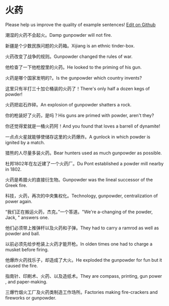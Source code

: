 # 火药

Please help us improve the quality of example sentences! [Edit on Github](https://github.com/jiyushe/jiyu-example-sentence-source/blob/main/chinese/huoyao.md)

<p><span class="chinese">潮湿的火药不会起火。</span><span class="english">Damp gunpowder will not fire.</span></p>

<p><span class="chinese">新疆是个少数民族问题的火药箱。</span><span class="english">Xijiang is an ethnic tinder-box.</span></p>

<p><span class="chinese">火药改变了战争的规则。</span><span class="english">Gunpowder changed the rules of war.</span></p>

<p><span class="chinese">他检查了一下他枪膛里的火药。</span><span class="english">He looked to the priming of his gun.</span></p>

<p><span class="chinese">火药是哪个国家发明的?。</span><span class="english">Is the gunpowder which country invents?</span></p>

<p><span class="chinese">这里只有半打三十加仑桶装的火药了！</span><span class="english">There's only half a dozen kegs of powder!</span></p>

<p><span class="chinese">火药把岩石炸碎。</span><span class="english">An explosion of gunpowder shatters a rock.</span></p>

<p><span class="chinese">你的枪装好了火药，是吗？</span><span class="english">His guns are primed with powder, aren't they?</span></p>

<p><span class="chinese">你还觉得爱就是一桶火药阿！</span><span class="english">And you found that loves a barrell of dynamite!</span></p>

<p><span class="chinese">一点点火星就能够使储存这里的火药爆炸。</span><span class="english">A gunlock in which powder is ignited by a match.</span></p>

<p><span class="chinese">猎熊的人尽量多装火药。</span><span class="english">Bear hunters used as much gunpowder as possible.</span></p>

<p><span class="chinese">杜邦1802年在左近建了一个火药厂。</span><span class="english">Du Pont established a powder mill nearby in 1802.</span></p>

<p><span class="chinese">火药是希腊火的直接衍生物。</span><span class="english">Gunpowder was the lineal successor of the Greek fire.</span></p>

<p><span class="chinese">科技，火药，再次的中央集权化。</span><span class="english">Technology, gunpowder, centralization of power again.</span></p>

<p><span class="chinese">“我们正在搬运火药，杰克。”一个答道。</span><span class="english">"We're a-changing of the powder, Jack, " answers one.</span></p>

<p><span class="chinese">他们必须带上推弹杆以及火药和子弹。</span><span class="english">They had to carry a ramrod as well as powder and ball.</span></p>

<p><span class="chinese">以前必须先给步枪装上火药才能开枪。</span><span class="english">In olden times one had to charge a musket before firing.</span></p>

<p><span class="chinese">他爆炸火药找乐子，却造成了大火。</span><span class="english">He exploded the gunpowder for fun but it caused the fire.</span></p>

<p><span class="chinese">指南针、印刷术、火药、以及造纸术。</span><span class="english">They are compass, printing, gun power , and paper-making.</span></p>

<p><span class="chinese">三爆竹烟火工厂及火药类制造工作场所。</span><span class="english">Factories making fire-crackers and fireworks or gunpowder.</span></p>

